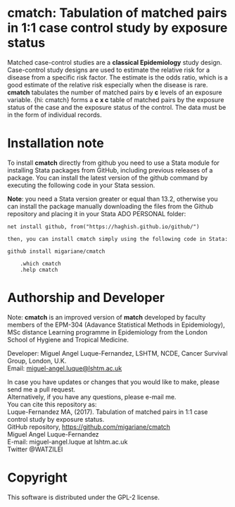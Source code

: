 # cmatch: Tabulation of matched pairs in 1:1 case control study by exposure status

Matched case-control studies are a **classical Epidemiology** study design. Case-control study designs are used
to estimate the relative risk for a disease from a specific risk factor. The estimate is the odds ratio, which is 
a good estimate of the relative risk especially when the disease is rare. **cmatch** tabulates the number of 
matched pairs by **c** levels of an exposure variable. {hi: cmatch} forms a **c x c** table of matched pairs 
by the exposure status of the case and the exposure status of the control. The data must be in the form of individual records.  

# Installation note    

To install **cmatch** directly from github you need to use a Stata module for installing Stata packages from GitHub, including previous releases of a package. You can install the latest version of the github command by executing the following code in your Stata session.  

**Note**: you need a Stata version greater or equal than 13.2, otherwise you can install the package manually downloading the files from the Github repository and placing it in your Stata ADO PERSONAL folder:   

    net install github, from("https://haghish.github.io/github/")  

    then, you can install cmatch simply using the following code in Stata:  

    github install migariane/cmatch  
   
        .which cmatch   
        .help cmatch   

# Authorship and Developer

Note: **cmatch** is an improved version of **match** developed by faculty members of the EPM-304 (Adavance Statistical Methods in Epidemiology), MSc distance Learning programme in Epidemiology from the London School of Hygiene and Tropical Medicine.  

Developer: Miguel Angel Luque-Fernandez, LSHTM, NCDE, Cancer Survival Group, London, U.K.      
Email: miguel-angel.luque@lshtm.ac.uk   

In case you have updates or changes that you would like to make, please send me a pull request.    
Alternatively, if you have any questions, please e-mail me.       
You can cite this repository as:    
Luque-Fernandez MA, (2017). Tabulation of matched pairs in 1:1 case control study by exposure status.   
GitHub repository, https://github.com/migariane/cmatch   
Miguel Angel Luque-Fernandez    
E-mail: miguel-angel.luque at lshtm.ac.uk  
Twitter @WATZILEI  

# Copyright
This software is distributed under the GPL-2 license.  


